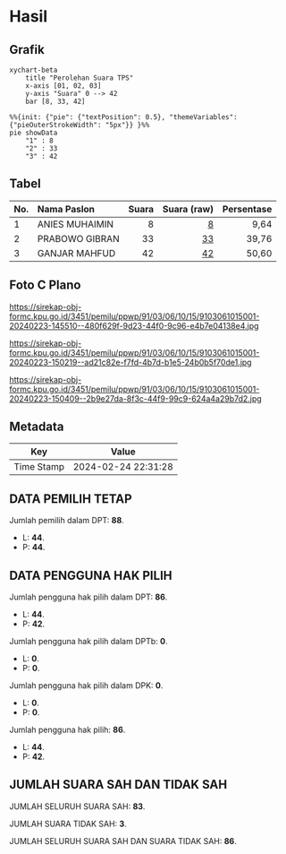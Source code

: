 # Hasil

## Grafik

```mermaid
xychart-beta
    title "Perolehan Suara TPS"
    x-axis [01, 02, 03]
    y-axis "Suara" 0 --> 42
    bar [8, 33, 42]
```

```mermaid
%%{init: {"pie": {"textPosition": 0.5}, "themeVariables": {"pieOuterStrokeWidth": "5px"}} }%%
pie showData
    "1" : 8
    "2" : 33
    "3" : 42
```

## Tabel

| No. | Nama Paslon    | Suara | Suara (raw) | Persentase |
|:--- |:-------------- | -----:| -----------:| ----------:|
| 1   | ANIES MUHAIMIN | 8     | [8][p-1]    | 9,64       |
| 2   | PRABOWO GIBRAN | 33    | [33][p-2]   | 39,76      |
| 3   | GANJAR MAHFUD  | 42    | [42][p-3]   | 50,60      |


[p-1]: https://github.com/gigit-pemilu/pemilu-2024-91-papua/blob/main/pilpres/hitung-suara/sub/91-papua/sub/03-jayapura/sub/06-kemtuk-gresi/sub/1015-hatib/sub/001-tps/sub/paslon-1.txt
[p-2]: https://github.com/gigit-pemilu/pemilu-2024-91-papua/blob/main/pilpres/hitung-suara/sub/91-papua/sub/03-jayapura/sub/06-kemtuk-gresi/sub/1015-hatib/sub/001-tps/sub/paslon-2.txt
[p-3]: https://github.com/gigit-pemilu/pemilu-2024-91-papua/blob/main/pilpres/hitung-suara/sub/91-papua/sub/03-jayapura/sub/06-kemtuk-gresi/sub/1015-hatib/sub/001-tps/sub/paslon-3.txt

## Foto C Plano

https://sirekap-obj-formc.kpu.go.id/3451/pemilu/ppwp/91/03/06/10/15/9103061015001-20240223-145510--480f629f-9d23-44f0-9c96-e4b7e04138e4.jpg

https://sirekap-obj-formc.kpu.go.id/3451/pemilu/ppwp/91/03/06/10/15/9103061015001-20240223-150219--ad21c82e-f7fd-4b7d-b1e5-24b0b5f70de1.jpg

https://sirekap-obj-formc.kpu.go.id/3451/pemilu/ppwp/91/03/06/10/15/9103061015001-20240223-150409--2b9e27da-8f3c-44f9-99c9-624a4a29b7d2.jpg


## Metadata

| Key        | Value               |
| ---------- | ------------------- |
| Time Stamp | 2024-02-24 22:31:28 |


## DATA PEMILIH TETAP

Jumlah pemilih dalam DPT: **88**.
 * L: **44**.
 * P: **44**.

## DATA PENGGUNA HAK PILIH

Jumlah pengguna hak pilih dalam DPT: **86**.
 * L: **44**.
 * P: **42**.

Jumlah pengguna hak pilih dalam DPTb: **0**.
 * L: **0**.
 * P: **0**.

Jumlah pengguna hak pilih dalam DPK: **0**.
 * L: **0**.
 * P: **0**.

Jumlah pengguna hak pilih: **86**.
 * L: **44**.
 * P: **42**.

## JUMLAH SUARA SAH DAN TIDAK SAH

JUMLAH SELURUH SUARA SAH: **83**.

JUMLAH SUARA TIDAK SAH: **3**.

JUMLAH SELURUH SUARA SAH DAN SUARA TIDAK SAH: **86**.


